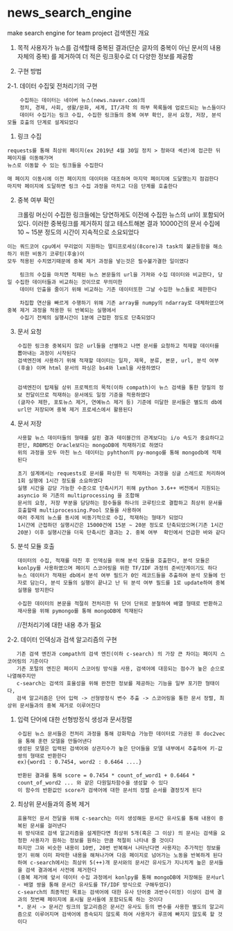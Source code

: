 # news_search_engine
make search engine for team project
검색엔진 개요

1. 목적
 사용자가 뉴스를 검색할때 중복된 결과(단순 글자의 중복이 아닌 문서의 내용 자체의 중복) 를 제거하여 더 적은 링크횟수로 더 다양한 정보를 제공함
		
2. 구현 방법
		
2-1. 데이터 수집및 전처리기의 구현
		
        수집하는 데이터는 네이버 뉴스(news.naver.com)의
        정치, 경제, 사회, 생활/문화, 세계, IT/과학 의 하부 목록들에 업로드되는 뉴스들이다
        데이터 수집기는 링크 수집, 수집한 링크들의 중복 여부 확인, 문서 요청, 저장, 분석 모듈 호출의 단계로 설계되었다

  1. 링크 수집	
		
	requests를 통해 최상위 페이지(ex 2019년 4월 30일 정치 > 청와대 섹션)에 접근한 뒤 페이지를 이동해가며
	뉴스로 이동할 수 있는 링크들을 수집한다
		
	매 페이지 이동시에 이전 페이지의 데이터와 대조하며 마지막 페이지에 도달했는지 점검한다
	마지막 페이지에 도달하면 링크 수집 과정을 마치고 다음 단계를 호출한다	
		
  2. 중복 여부 확인
		
      	크롤링 머신이 수집한 링크들에는 당연하게도 이전에 수집한 뉴스의 url이 포함되어있다.
      	이러한 중복링크를 제거하지 않고 테스트해본 결과 10000건의 문서 수집에 10 ~ 15분 정도의 시간이 지속적으로 소요되었다

	이는 쿼드코어 cpu에서 무리없이 지원하는 멀티프로세싱(8core)과 task의 불균등함을 해소하기 위한 비동기 코루틴(후술)이 
	모두 적용된 수치였기때문에 중복 제거 과정을 넣는것은 필수불가결한 일이였다

     	링크의 수집을 마치면 적재된 뉴스 본문들의 url을 가져와 수집 데이터와 비교한다, 당일 수집한 데이터들과 비교하는 것이므로 무의미한
      	데이터 인출을 줄이기 위해 비교하는 기존 데이터또한 그날 수집한 뉴스들로 제한한다

      	차집합 연산을 빠르게 수행하기 위해 기존 array를 numpy의 ndarray로 대체하였으며 중복 제거 과정을 적용한 뒤 반복되는 실행에서
      	수집기 전체의 실행시간이 1분에 근접한 정도로 단축되었다

3. 문서 요청
		
       수집한 링크중 중복되지 않은 url들을 선별하고 나면 문서를 요청하고 적재할 데이터를 뽑아내는 과정이 시작된다
       검색엔진에 사용하기 위해 적재할 데이터는 일자, 제목, 분류, 본문, url, 분석 여부(후술) 이며 html 문서의 파싱은 bs4와 lxml을 사용하였다


       검색엔진이 탑제될 상위 프로젝트의 목적(이하 compath)이 뉴스 검색을 통한 양질의 정보 전달이므로 적재하는 문서에도 일정 기준을 적용하였다
       (글자수 제한, 포토뉴스 제거, 연예뉴스 제거 등) 기준에 미달한 문서들은 별도의 db에 url만 저장되며 중복 제거 프로세스에서 활용된다

4. 문서 저장
		
       사용할 뉴스 데이터들의 형태를 살핀 결과 테이블간의 관계보다는 i/o 속도가 중요하다고 판단, RDBMS인 Oracle보다는 mongoDB에 적재하기로 하였다
       위의 과정을 모두 마친 뉴스 데이터는 pyhthon의 py-mongo를 통해 mongodb에 적재된다 

       초기 설계에서는 requests로 문서를 파싱한 뒤 적재하는 과정을 싱글 스레드로 처리하여 1회 실행에 1시간 정도를 소요하였다 
       실행 시간을 감당 가능한 수준으로 단축시키기 위해 python 3.6++ 버전에서 지원되는 asyncio 와 기존의 multiprocessing 을 조합해
       문서의 요청, 저장 부분을 담당하는 함수들을 하나의 코루틴으로 결합하고 최상위 문서를 호출할때 multiprocessing.Pool 모듈을 사용하여 
       여러 주제의 뉴스를 동시에 비동기적으로 수집, 적재하는 형태가 되었다
       1시간에 근접하던 실행시간은 15000건에 15분 ~ 20분 정도로 단축되었으며(기존 1시간 20분) 이후 실행시간을 더욱 단축시킨 결과는 2. 중복 여부  확인에서 언급한 바와 같다

5. 분석 모듈 호출
		
       데이터의 수집, 적재를 마친 후 인덱싱을 위해 분석 모듈을 호출한다, 분석 모듈은 konlpy를 사용하였으며 페이지 스코어링을 위한 TF/IDF 과정의 준비단계이기도 하다
       뉴스 데이터가 적재된 db에서 분석 여부 필드가 0인 레코드들을 추출하여 분석 모듈에 인자로 담는다, 분석 모듈의 실행이 끝나고 난 뒤 분석 여부 필드를 1로 update하여 중복 실행을 방지한다

       수집한 데이터의 본문을 적절히 전처리한 뒤 단어 단위로 분철하여 배열 형태로 반환하고 재사용을 위해 pymongo를 통해 mongoDB에 적재된다

      //전처리기에 대한 내용 추가 필요
		
2-2. 데이터 인덱싱과 검색 알고리즘의 구현
		
       기존 검색 엔진과 compath의 검색 엔진(이하 c-search) 의 가장 큰 차이는 페이지 스코어링의 기준이다
       기존 포털의 엔진은 페이지 스코어링 방식을 사용, 검색어에 대응되는 점수가 높은 순으로 나열해주지만 
       c-search는 검색의 효율성을 위해 완전한 정보를 제공하는 기능을 일부 포기한 형태이다,
       검색 알고리즘은 단어 입력 -> 선형방정식 변수 추출 -> 스코어링을 통한 문서 정렬, 최상위 문서들과의 중복 제거로 이루어진다
		
1. 입력 단어에 대한 선형방정식 생성과 문서정렬
		
       수집된 뉴스 문서들은 전처리 과정을 통해 강화학습 가능한 데이터로 가공된 후 doc2vec을 통해 훈련 모델을 만들어낸다
       생성된 모델은 입력된 검색어와 상관지수가 높은 단어들을 모델 내부에서 추출하여 키-값 쌍의 형태로 반환한다
       ex){word1 : 0.7454, word2 : 0.6464 ....}

       반환된 결과를 통해 score = 0.7454 * count_of_word1 + 0.6464 * count_of_word2 ... 와 같은 다원일차함수을 생성할 수 있다
       이 함수의 반환값인 score가 검색어에 대한 문서의 정렬 순서를 결정짓게 된다
		
2. 최상위 문서들과의 중복 제거
		
       효율적인 문서 전달을 위해 c-search는 미리 생성해둔 문서간 유사도를 통해 내용이 중복된 문서를 걸러낸다
       위 방식대로 검색 알고리즘을 설계한다면 최상위 5개(혹은 그 이상) 의 문서는 검색을 요청한 사용자가 원하는 정보를 원하는 만큼 적절히 나타내 줄 것이다
       하지만 그와 비슷한 내용이 10번, 20번 반복해서 나타난다면 사용자는 추가적인 정보를 얻기 위해 이미 파악한 내용을 해쳐나가며 다음 페이지로 넘어가는 노동을 반복하게 된다
       하여 c-search에서는 최상위 5(++)개 문서와의 문서간 유사도가 지나치게 높은 문서들을 검색 결과에서 사전에 제거한다
       (중복 제거에 앞서 데이터 수집 과정에서 konlpy를 통해 mongoDB에 저장해둔 문서url - 배열 쌍을 통해 문서간 유사도를 TF/IDF 방식으로 구해두었다)
       c-search의 최종적인 목표는 검색어에 대한 유사 단어중 과반수(미정) 이상이 검색 결과의 첫번째 페이지에 표시될 문서들에 포함되도록 하는 것이다		
       *. 문서 -> 문서간 링크의 알고리즘은 문서간 유사도 등의 변수를 사용한 별도의 알고리즘으로 이루어지며 검색어에 종속되지 않도록 하여 사용자가 루프에 빠지지 않도록 할 것이다





		
		
		
		
		
		
		
		
		
		
		




		
	
	
	
	
